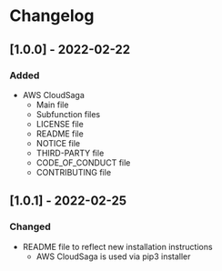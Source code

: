 # Changelog

## [1.0.0] - 2022-02-22

### Added
* AWS CloudSaga
    * Main file
    * Subfunction files
    * LICENSE file
    * README file
    * NOTICE file
    * THIRD-PARTY file
    * CODE_OF_CONDUCT file
    * CONTRIBUTING file

## [1.0.1] - 2022-02-25

### Changed
* README file to reflect new installation instructions
    * AWS CloudSaga is used via pip3 installer